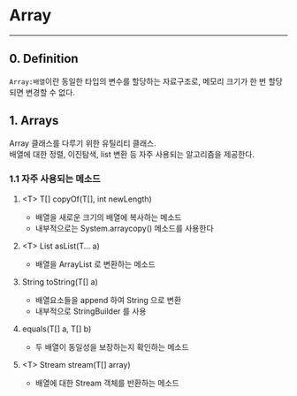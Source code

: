 # Array

---

## 0. Definition

`Array:배열`이란 동일한 타입의 변수를 할당하는 자료구조로, 메모리 크기가 한 번 할당되면 변경할 수 없다.

## 1. Arrays

Array 클래스를 다루기 위한 유틸리티 클래스.<br>
배열에 대한 정렬, 이진탐색, list 변환 등 자주 사용되는 알고리즘을 제공한다.


### 1.1 자주 사용되는 메소드

1. \<T> T[] copyOf(T[], int newLength)
    * 배열을 새로운 크기의 배열에 복사하는 메소드
    * 내부적으로는 System.arraycopy() 메소드를 사용한다

2. \<T> List<T> asList(T... a)
    * 배열을 ArrayList 로 변환하는 메소드

3. String toString(T[] a)
    * 배열요소들을 append 하여 String 으로 변환
    * 내부적으로 StringBuilder 를 사용 

4. equals(T[] a, T[] b)
    * 두 배열이 동일성을 보장하는지 확인하는 메소드
    
5. \<T> Stream<T> stream(T[] array)
    * 배열에 대한 Stream 객체를 반환하는 메소드